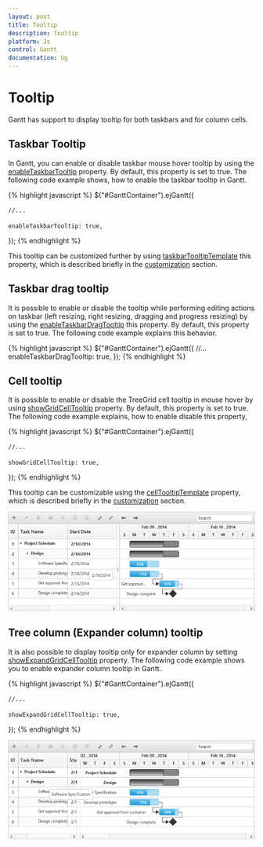 ```yaml
---
layout: post
title: Tooltip
description: Tooltip
platform: Js
control: Gantt
documentation: Ug
---
```

# Tooltip

Gantt has support to display tooltip for both taskbars and for column cells.

## Taskbar Tooltip

In Gantt, you can enable or disable taskbar mouse hover tooltip by using the [enableTaskbarTooltip](/js/api/ejgantt#members:enabletaskbartooltip) property. By default, this property is set to true. The following code example shows, how to enable the taskbar tooltip in Gantt.

{% highlight javascript %}
$("#GanttContainer").ejGantt({

    //...

    enableTaskbarTooltip: true,

});
{% endhighlight %}

This tooltip can be customized further by using [taskbarTooltipTemplate](/js/api/ejgantt#members:taskbartooltiptemplate) this property, which is described briefly in the [customization](/js/gantt/customizations) section.

## Taskbar drag tooltip

It is possible to enable or disable the tooltip while performing editing actions on taskbar (left resizing, right resizing, dragging and progress resizing) by using the [enableTaskbarDragTooltip](/js/api/ejgantt#members:enabletaskbardragtooltip)  this property. By default, this property is set to true. The following code example explains this behavior.

{% highlight javascript %}
$("#GanttContainer").ejGantt({
    //...
    enableTaskbarDragTooltip: true,
});
{% endhighlight %}

## Cell tooltip

It is possible to enable or disable the TreeGrid cell tooltip in mouse hover by using [showGridCellTooltip](/js/api/ejgantt#members:showgridcelltooltip) property. By default, this property is set to true. The following code example explains, how to enable disable this property,

{% highlight javascript %}
$("#GanttContainer").ejGantt({

    //...

    showGridCellTooltip: true,

});
{% endhighlight %}

This tooltip can be customizable using the [cellTooltipTemplate](/js/api/ejgantt#members:celltooltiptemplate) property, which is described briefly in the [customization](/js/gantt/customizations) section.

![](/js/Gantt/Tooltip_images/Tooltip_img1.png)

## Tree column (Expander column) tooltip 

It is also possible to display tooltip only for expander column by setting [showExpandGridCellTooltip](/js/api/ejgantt#members:showgridexpandcelltooltip) property. The following code example shows you to enable expander column tooltip in Gantt.

{% highlight javascript %}
$("#GanttContainer").ejGantt({

    //...

    showExpandGridCellTooltip: true,

});
{% endhighlight %}

![](/js/Gantt/Tooltip_images/Tooltip_img2.png)

